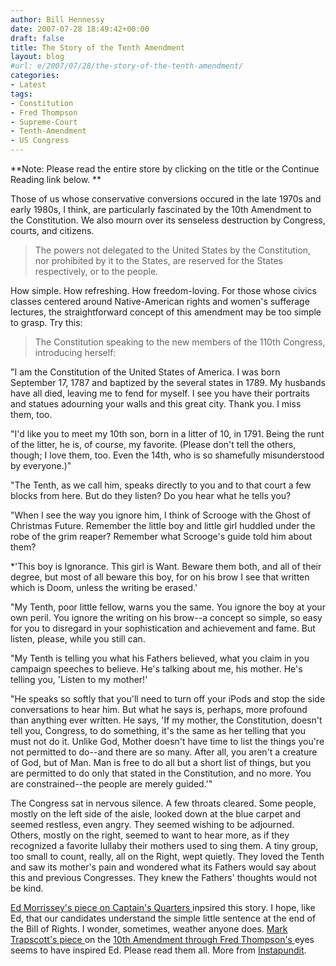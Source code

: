 ```yaml
---
author: Bill Hennessy
date: 2007-07-28 18:49:42+00:00
draft: false
title: The Story of the Tenth Amendment
layout: blog
#url: e/2007/07/28/the-story-of-the-tenth-amendment/
categories:
- Latest
tags:
- Constitution
- Fred Thompson
- Supreme-Court
- Tenth-Amendment
- US Congress
---
```


**Note:  Please read the entire store by clicking on the title or the Continue Reading link below. **

Those of us whose conservative conversions occured in the late 1970s and early 1980s, I think, are particularly fascinated by the 10th Amendment to the Constitution.  We also mourn over its senseless destruction by Congress, courts, and citizens.


> The powers not delegated to the United States by the Constitution, nor prohibited by it to the States, are reserved for the States respectively, or to the people.


How simple.  How refreshing.  How freedom-loving.  For those whose civics classes centered around Native-American rights and women's sufferage lectures, the straightforward concept of this amendment may be too simple to grasp.  Try this:


> The Constitution speaking to the new members of the 110th Congress, introducing herself:

"I am the Constitution of the United States of America. I was born September 17, 1787 and baptized by the several states in 1789.  My husbands have all died, leaving me to fend for myself.  I see you have their portraits and statues adourning your walls and this great city.  Thank you.  I miss them, too.

"I'd like you to meet my 10th son, born in a litter of 10, in 1791.  Being the runt of the litter, he is, of course, my favorite. (Please don't tell the others, though; I love them, too.  Even the 14th, who is so shamefully misunderstood by everyone.)"

"The Tenth, as we call him, speaks directly to you and to that court a few blocks from here.  But do they listen? Do you hear what he tells you?

"When I see the way you ignore him, I think of Scrooge with the Ghost of Christmas Future.  Remember the little boy and little girl huddled under the robe of the grim reaper?  Remember what Scrooge's guide told him about them?

*'This boy is Ignorance. This girl is Want. Beware them both, and all of their degree, but most of all beware this boy, for on his brow I see that written which is Doom, unless the writing be erased.'

"My Tenth, poor little fellow, warns you the same.  You ignore the boy at your own peril.  You ignore the writing on his brow--a concept so simple, so easy for you to disregard in your sophistication and achievement and fame.  But listen, please, while you still can.

"My Tenth is telling you what his Fathers believed, what you claim in you campaign speeches to believe.  He's talking about me, his mother.  He's telling you, 'Listen to my mother!'

"He speaks so softly that you'll need to turn off your iPods and stop the side conversations to hear him.  But what he says is, perhaps, more profound than anything ever written.  He says, 'If my mother, the Constitution, doesn't tell you, Congress, to do something, it's the same as her telling that you must not do it.  Unlike God, Mother doesn't have time to list the things you're not permitted to do--and there are so many.  After all, you aren't a creature of God, but of Man.  Man is free to do all but a short list of things, but you are permitted to do only that stated in the Constitution, and no more.  You are constrained--the people are merely guided.'"

The Congress sat in nervous silence.  A few throats cleared.  Some people, mostly on the left side of the aisle, looked down at the blue carpet and seemed restless, even angry.  They seemed wishing to be adjourned.  Others, mostly on the right, seemed to want to hear more, as if they recognized a favorite lullaby their mothers used to sing them.  A tiny group, too small to count, really, all on the Right, wept quietly.  They loved the Tenth and saw its mother's pain and wondered what its Fathers would say about this and previous Congresses. They knew the Fathers' thoughts would not be kind.


[Ed Morrissey's piece on Captain's Quarters ](https://www.captainsquartersblog.com/mt/archives/010657.php)inpsired this story.  I hope, like Ed, that our candidates understand the simple little sentence at the end of the Bill of Rights.  I wonder, sometimes, weather anyone does. [Mark Trapscott's piece ](https://www.examiner.com/blogs/tapscotts_copy_desk/2007/7/28/Fred-on-Restoring-Federalism-Bring-Back-Reagan-on-the-10th-Amendment)on the [10th Amendment through Fred Thompson's ](https://fredfile.imwithfred.com/2007/on-federalism/)eyes seems to have inspired Ed.  Please read them all. More from [Instapundit](https://instapundit.com/archives2/007672.php).


